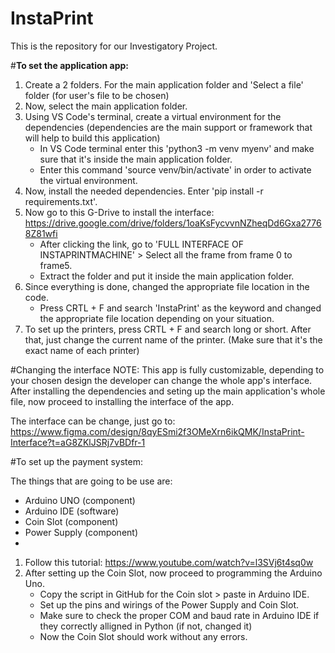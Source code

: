 # InstaPrint
This is the repository for our Investigatory Project.

#**To set the application app:**

1. Create a 2 folders. For the main application folder and 'Select a file' folder (for user's file to be chosen)
2. Now, select the main application folder.
3. Using VS Code's terminal, create a virtual environment for the dependencies  (dependencies are the main support or framework that will help to build this application)
    - In VS Code terminal enter this 'python3 -m venv myenv' and make sure that it's inside the main application folder.
    - Enter this command 'source venv/bin/activate' in order to activate the virtual environment.
4. Now, install the needed dependencies. Enter 'pip install -r requirements.txt'.
5. Now go to this G-Drive to install the interface: https://drive.google.com/drive/folders/1oaKsFycvvnNZheqDd6Gxa27768Z81wfi
    - After clicking the link, go to 'FULL INTERFACE OF INSTAPRINTMACHINE' > Select all the frame from frame 0 to frame5.
    - Extract the folder and put it inside the main application folder.
6. Since everything is done, changed the appropriate file location in the code.
    - Press CRTL + F and search 'InstaPrint' as the keyword and changed the appropriate file location depending on your situation.
7. To set up the printers, press CRTL + F and search long or short. After that, just change the current name of the printer. (Make sure that it's the exact name of each printer)

#Changing the interface
NOTE: This app is fully customizable, depending to your chosen design the developer can change the whole app's interface.
After installing the dependencies and seting up the main application's whole file, now proceed to installing the interface of the app.

The interface can be change, just go to: https://www.figma.com/design/8qyESmi2f3OMeXrn6ikQMK/InstaPrint-Interface?t=aG8ZKlJSRj7vBDfr-1

#To set up the payment system:

The things that are going to be use are:
- Arduino UNO (component)
- Arduino IDE (software)
- Coin Slot (component)
- Power Supply (component)
- 
1. Follow this tutorial: https://www.youtube.com/watch?v=l3SVj6t4sq0w
2. After setting up the Coin Slot, now proceed to programming the Arduino Uno.
    - Copy the script in GitHub for the Coin slot > paste in Arduino IDE.
    - Set up the pins and wirings of the Power Supply and Coin Slot.
    - Make sure to check the proper COM and baud rate in Arduino IDE if they correctly alligned in Python (if not, changed it)
    - Now the Coin Slot should work without any errors.
